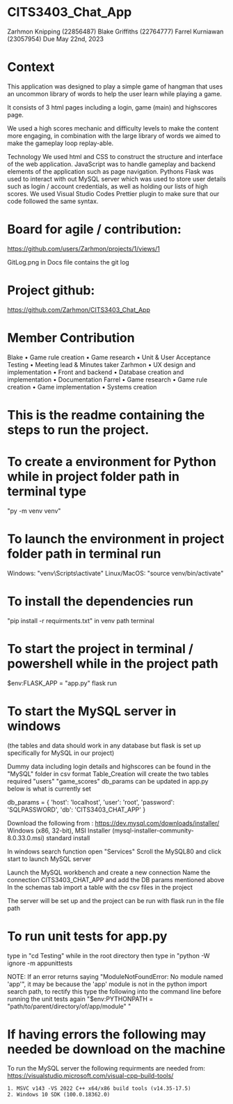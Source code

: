 # CITS3403_Chat_App

Zarhmon Knipping (22856487)
Blake Griffiths (22764777)
Farrel Kurniawan (23057954)
Due May 22nd, 2023

# Context

This application was designed to play a simple game of hangman that uses an uncommon library of words
to help the user learn while playing a game.

It consists of 3 html pages including a login, game (main) and highscores page.

We used a high scores mechanic and difficulty levels to make the content more engaging,
in combination with the large library of words we aimed to make the gameplay loop replay-able.

Technology
We used html and CSS to construct the structure and interface of the web application.
JavaScript was to handle gameplay and backend elements of the application such as page navigation.
Pythons Flask was used to interact with out MySQL server which was used to store user details such as login / account credentials,
as well as holding our lists of high scores.
We used Visual Studio Codes Prettier plugin to make sure that our code followed the same syntax.

# Board for agile / contribution:

https://github.com/users/Zarhmon/projects/1/views/1

GitLog.png in Docs file contains the git log

# Project github:

https://github.com/Zarhmon/CITS3403_Chat_App

# Member Contribution

Blake
• Game rule creation
• Game research
• Unit & User Acceptance Testing
• Meeting lead & Minutes taker
Zarhmon
• UX design and implementation
• Front and backend
• Database creation and implementation
• Documentation
Farrel
• Game research
• Game rule creation
• Game implementation
• Systems creation

# This is the readme containing the steps to run the project.

# To create a environment for Python while in project folder path in terminal type

"py -m venv venv"

# To launch the environment in project folder path in terminal run

Windows: "venv\Scripts\activate"
Linux/MacOS: "source venv/bin/activate"

# To install the dependencies run

"pip install -r requirments.txt" in venv path terminal

# To start the project in terminal / powershell while in the project path

$env:FLASK_APP = "app.py"
flask run

# To start the MySQL server in windows

(the tables and data should work in any database but flask is set up specifically for MySQL in our project)

Dummy data including login details and highscores can be found in the "MySQL" folder in csv format
Table_Creation will create the two tables required "users" "game_scores"
db_params can be updated in app.py below is what is currently set

db_params = {
'host': 'localhost',
'user': 'root',
'password': 'SQLPASSWORD',
'db': 'CITS3403_CHAT_APP'
}

Download the following from : https://dev.mysql.com/downloads/installer/
Windows (x86, 32-bit), MSI Installer
(mysql-installer-community-8.0.33.0.msi)
standard install

In windows search function open "Services"
Scroll the MySQL80 and click start to launch MySQL server

Launch the MySQL workbench and create a new connection
Name the connection CITS3403_CHAT_APP and add the DB params mentioned above
In the schemas tab import a table with the csv files in the project

The server will be set up and the project can be run with flask run in the file path

# To run unit tests for app.py

type in "cd Testing" while in the root directory
then type in "python -W ignore -m appunittests

NOTE: If an error returns saying "ModuleNotFoundError: No module named 'app'", it may be because the 'app' module is not in the python import search path, to
rectify this type the following into the command line before running the unit tests again "$env:PYTHONPATH = "path/to/parent/directory/of/app/module" "


# If having errors the following may needed be download on the machine

To run the MySQL server the following requirments are needed from:
https://visualstudio.microsoft.com/visual-cpp-build-tools/

    1. MSVC v143 -VS 2022 C++ x64/x86 build tools (v14.35-17.5)
    2. Windows 10 SDK (100.0.18362.0)
